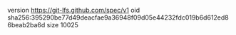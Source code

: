 version https://git-lfs.github.com/spec/v1
oid sha256:395290be77d49deacfae9a36948f09d05e44232fdc019b6d612ed86beab2ba6d
size 10025
